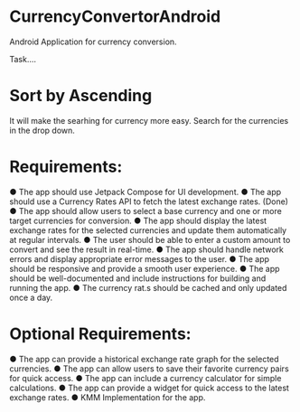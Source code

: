# CurrencyConvertorAndroid

Android Application for currency conversion.

Task....
# Sort by Ascending 
It will make the searhing for currency more easy.
Search for the currencies in the drop down.


# Requirements:

● The app should use Jetpack Compose for UI development.
● The app should use a Currency Rates API to fetch the latest exchange rates. (Done)
● The app should allow users to select a base currency and one or more target currencies
for conversion.
● The app should display the latest exchange rates for the selected currencies and update
them automatically at regular intervals.
● The user should be able to enter a custom amount to convert and see the result in
real-time.
● The app should handle network errors and display appropriate error messages to the
user.
● The app should be responsive and provide a smooth user experience.
● The app should be well-documented and include instructions for building and running the
app.
● The currency rat.s should be cached and only updated once a day.

# Optional Requirements:

● The app can provide a historical exchange rate graph for the selected currencies.
● The app can allow users to save their favorite currency pairs for quick access.
● The app can include a currency calculator for simple calculations.
● The app can provide a widget for quick access to the latest exchange rates.
● KMM Implementation for the app.
